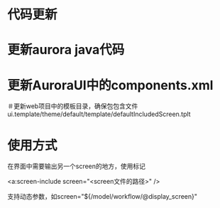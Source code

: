 # 代码更新 #

# 更新aurora java代码
# 更新AuroraUI中的components.xml
＃更新web项目中的模板目录，确保包包含文件 ui.template/theme/default/template/defaultIncludedScreen.tplt


# 使用方式 #

在界面中需要输出另一个screen的地方，使用标记



&lt;a:screen-include screen="&lt;screen文件的路径&gt;" /&gt;



支持动态参数，如screen="${/model/workflow/@display\_screen}"